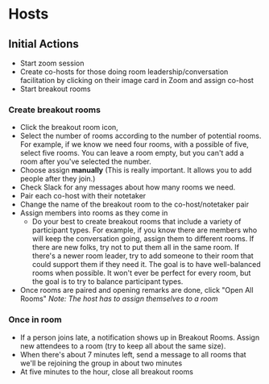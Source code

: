 # Hosts

## Initial Actions

- Start zoom session
- Create co-hosts for those doing room leadership/conversation facilitation by clicking on their image card in Zoom and assign co-host
- Start breakout rooms

### Create breakout rooms

- Click the breakout room icon,
- Select the number of rooms according to the number of potential rooms. For example, if we know we need four rooms, with a possible of five, select five rooms. You can leave a room empty, but you can't add a room after you've selected the number.
- Choose assign **manually** (This is really important. It allows you to add people after they join.)
- Check Slack for any messages about how many rooms we need.
- Pair each co-host with their notetaker
- Change the name of the breakout room to the co-host/notetaker pair
- Assign members into rooms as they come in
  -  Do your best to create breakout rooms that include a variety of participant types. For example, if you know there are members who will keep the conversation going, assign them to different rooms. If there are new folks, try not to put them all in the same room. If there's a newer room leader, try to add someone to their room that could support them if they need it. The goal is to have well-balanced rooms when possible. It won't ever be perfect for every room, but the goal is to try to balance participant types.
- Once rooms are paired and opening remarks are done, click "Open All Rooms"
  _Note: The host has to assign themselves to a room_

### Once in room

- If a person joins late, a notification shows up in Breakout Rooms. Assign new attendees to a room (try to keep all about the same size).
- When there's about 7 minutes left, send a message to all rooms that we'll be rejoining the group in about two minutes
- At five minutes to the hour, close all breakout rooms
